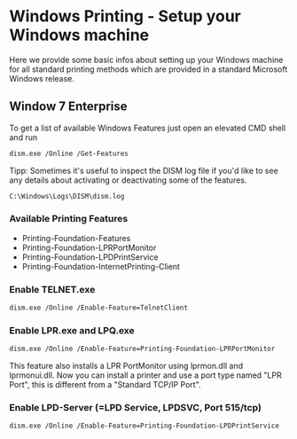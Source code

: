 
# Windows Printing - Setup your Windows machine

Here we provide some basic infos about setting up your Windows machine for all standard printing methods which are provided in a standard Microsoft Windows release.

## Window 7 Enterprise

To get a list of available Windows Features just open an elevated CMD shell and run
```bash
dism.exe /Online /Get-Features
```

Tipp:
Sometimes it's useful to inspect the DISM log file if you'd like to see any details about activating or deactivating some of the features.
```bash
C:\Windows\Logs\DISM\dism.log
```

### Available Printing Features

* Printing-Foundation-Features
* Printing-Foundation-LPRPortMonitor
* Printing-Foundation-LPDPrintService
* Printing-Foundation-InternetPrinting-Client

### Enable TELNET.exe

```bash
dism.exe /Online /Enable-Feature=TelnetClient
```

### Enable LPR.exe and LPQ.exe

```bash
dism.exe /Online /Enable-Feature=Printing-Foundation-LPRPortMonitor
```
This feature also installs a LPR PortMonitor using lprmon.dll and lprmonui.dll. 
Now you can install a printer and use a port type named "LPR Port", this is different from a "Standard TCP/IP Port".

### Enable LPD-Server (=LPD Service, LPDSVC, Port 515/tcp)

```bash
dism.exe /Online /Enable-Feature=Printing-Foundation-LPDPrintService
```

